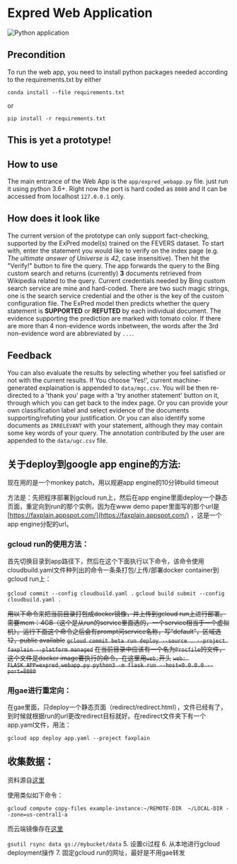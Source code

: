 # Expred Web Application

![Python application](https://github.com/JoshuaGhost/expred_web_app/workflows/Python%20application/badge.svg?branch=JoshuaGhost-action)

## Precondition

To run the web app, you need to install python packages needed according to the requirements.txt by either

```conda install --file requirements.txt```

or

```pip install -r requirements.txt```

## This is yet a prototype!

## How to use

The main entrance of the Web App is the ```app/expred_webapp.py``` file. just run it using python 3.6+. Right now the
port is hard coded as ```8080``` and it can be accessed from localhost ```127.0.0.1``` only.

## How does it look like

The current version of the prototype can only support fact-checking, supported by the ExPred model(s) trained on the
FEVERS dataset. To start with, enter the statement you would like to verify on the index page (e.g. *The ultimate answer
        of Universe is 42*, case insensitive). Then hit the "Verify!" button to fire the query. The app forwards the
query to the Bing custom search and returns (currently) **3** documents retrieved from Wikipedia related to the query.
Current credentials needed by Bing custom search service are mine and hard-coded. There are two such magic strings, one
is the search service credential and the other is the key of the custom configuration file. The ExPred model then
predicts whether the query statement is __SUPPORTED__ or __REFUTED__ by each individual document. The evidence
supporting the prediction are marked with tomato color. If there are more than 4 non-evidence words inbetween, the
words after the 3rd non-evidence word are abbreviated by ```...```.

## Feedback

You can also evaluate the results by selecting whether you feel satisfied or not with the current results. If You choose
'Yes!', current machine-generated explaination is appended to ```data/mgc.csv```. You will be then re-directed to a
'thank you' page with a 'try another statement' button on it, through which you can get back to the index page. Or you
can provide your own classification label and select evidence of the documents supporting/refuting your justification.
Or you can also identify some documents as ```IRRELEVANT``` with your statement, although they may contain some key
words of your query. The annotation contributed by the user are appended to the ```data/ugc.csv``` file.

## 关于deploy到google app engine的方法:

现在用的是一个monkey patch，用以规避app engine的10分钟build timeout

方法是：先把程序部署到gcloud run上，然后在app engine里面deploy一个静态页面，重定向到run的那个实例，因为在www demo paper里面写的那个url是[https://faxplain.appspot.com/](https://faxplain.appspot.com/) ，这是一个app engine分配的url。

### gcloud run的使用方法：

首先切换目录到app路径下，然后在这个下面执行以下命令，该命令使用cloudbuild.yaml文件种列出的命令一条条打包/上传/部署docker container到gcloud run上：

```gcloud commit --config cloudbuild.yaml .```
```gcloud build submit --config cloudbuild.yaml .```

~~用以下命令来把当前目录打包成docker镜像，并上传到gcloud run上进行部署。需要mem：4GB（这个是从run的service里面选的，一个service相当于一个虚拟机）。运行下面这个命令之后会有prompt问service名称，写“default”，区域选12，public available~~
~~```gcloud commit beta run deploy --source . --project faxplain --platform managed```~~
~~在当前目录中应该有一个名为```Procfile```的文件，这个文件是docker image要执行的命令，在这里用```web:```开头~~
~~```web: FLASK_APP=expred_webapp.py python3 -m flask run --host=0.0.0.0 --port=8080```~~

### 用gae进行重定向：

在gae里面，只deploy一个静态页面（redirect/redirect.html），文件已经有了，到时候就根据run的url更改redirect目标就好。在redirect文件夹下有一个app.yaml文件，用法：

```gcloud app deploy app.yaml --project faxplain```

## 收集数据：

资料源自[这里](https://cloud.google.com/sdk/gcloud/reference/compute/copy-files)

使用类似如下命令：

```gcloud compute copy-files example-instance:~/REMOTE-DIR  ~/LOCAL-DIR --zone=us-central1-a```

而云端镜像存在[这里](https://console.cloud.google.com/gcr/images/faxplain?project=faxplain&folder&organizationId)


```gsutil rsync data gs://mybucket/data```
5. 设置ci过程
6. 从本地进行gcloud deployment操作
7. 固定gcloud run的网址，最好是不用gae转发